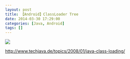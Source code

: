 ```yaml
---
layout: post
title: 【Android】ClassLoader Tree
date: 2014-03-30 17:29:00
categories: [Java, Android]
tags: []
---
```

![](http://img.blog.csdn.net/20140330183508078?watermark/2/text/aHR0cDovL2Jsb2cuY3Nkbi5uZXQvdHVodW9sb25n/font/5a6L5L2T/fontsize/400/fill/I0JBQkFCMA==/dissolve/70/gravity/SouthEast)



http://www.techjava.de/topics/2008/01/java-class-loading/
